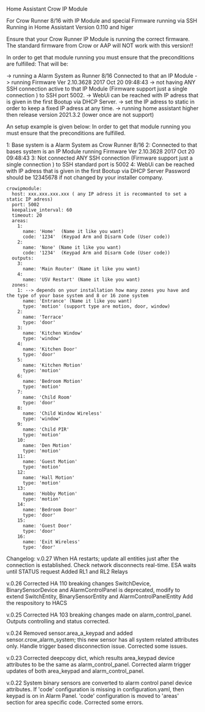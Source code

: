 Home Assistant Crow IP Module

For Crow Runner 8/16 with IP Module and special Firmware running via SSH Running in Home Assistant Version 0.110 and higer

Ensure that your Crow Runner IP Module is running the correct firmware. The standard firmware from Crow or AAP will NOT work with this version!!

In order to get that module running you must ensure that the preconditions are fulfilled: That will be:

-> running a Alarm System as Runner 8/16 Connected to that an IP Module
-> running Firmware Ver 2.10.3628 2017 Oct 20 09:48:43
-> not having ANY SSH connection active to that IP Module (Firmware support just a single connection ) to SSH port 5002.
-> WebUi can be reached with IP adress that is given in the first Bootup via DHCP Server.
-> set the IP adress to static in order to keep a fixed IP adress at any time.
-> running home assistant higher then release version 2021.3.2 (lower once are not support)

An setup example is given below:
In order to get that module running you must ensure that the preconditions are fulfilled.

1: Base system is a Alarm System as Crow Runner 8/16
2: Connected to that bases system is an IP Module running Firmware Ver 2.10.3628 2017 Oct 20 09:48:43
3: Not connected ANY SSH connection (Firmware support just a single connection ) to SSH standard port is 5002
4: WebUi can be reached with IP adress that is given in the first Bootup via DHCP Server
   Password should be 12345678 if not changed by your installer company. 


```
crowipmodule:
  host: xxx.xxx.xxx.xxx ( any IP adress it is recommanted to set a static IP adress)
  port: 5002
  keepalive_interval: 60
  timeout: 20
  areas:
    1:
      name: 'Home'  (Name it like you want)
      code: '1234'  (Keypad Arm and Disarm Code (User code))
    2:
      name: 'None' (Name it like you want)
      code: '1234'  (Keypad Arm and Disarm Code (User code))
  outputs:
    3:
      name: 'Main Router' (Name it like you want)
    4:
      name: 'USV Restart' (Name it like you want)
  zones:
    1: --> depends on your installation how many zones you have and the type of your base system and 8 or 16 zone system
      name: 'Entrance' (Name it like you want)
      type: 'motion' (support type are motion, door, window)
    2:
      name: 'Terrace'
      type: 'door'
    3:
      name: 'Kitchen Window'
      type: 'window'
    4:
      name: 'Kitchen Door'
      type: 'door'
    5:
      name: 'Kitchen Motion'
      type: 'motion'
    6:
      name: 'Bedroom Motion'
      type: 'motion'
    7:
      name: 'Child Room'
      type: 'door'
    8:
      name: 'Child Window Wireless'
      type: 'window'
    9:
      name: 'Child PIR'
      type: 'motion'
    10:
      name: 'Den Motion'
      type: 'motion'
    11:
      name: 'Guest Motion'
      type: 'motion'
    12:
      name: 'Hall Motion'
      type: 'motion'
    13:
      name: 'Hobby Motion'
      type: 'motion'
    14:
      name: 'Bedroom Door'
      type: 'door'
    15:
      name: 'Guest Door'
      type: 'door'
    16:
      name: 'Exit Wireless'
      type: 'door'
```

Changelog: v.0.27
When HA restarts; update all entities just after the connection is established.
Check network disconnects real-time.
ESA waits until STATUS request
Added RL1 and RL2 Relays

v.0.26
Corrected HA 110 breaking changes
SwitchDevice, BinarySensorDevice and AlarmControlPanel is deprecated,
modify to extend SwitchEntity, BinarySensorEntity and AlarmControlPanelEntity
Add the respository to HACS

v.0.25
Corrected HA 103 breaking changes made on alarm_control_panel.
Outputs controlling and status corrected.

v.0.24
Removed sensor.area_a_keypad and added sensor.crow_alarm_system; this new sensor has all system related attributes only.
Handle trigger based disconnection issue.
Corrected some issues.

v.0.23
Corrected deepcopy dict, which results area_keypad device attributes to be the same as alarm_control_panel.
Corrected alarm trigger updates of both area_keypad and alarm_control_panel.

v.0.22
System binary sensors are converted to alarm control panel device attributes.
If 'code' configuration is missing in configuration.yaml, then keypad is on in Alarm Panel.
'code' configuration is moved to 'areas' section for area specific code.
Corrected some errors.
